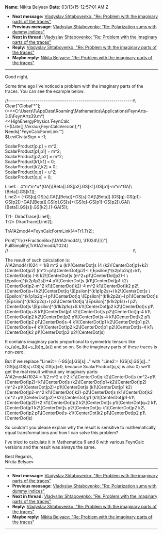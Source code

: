 **Name:** Nikita Belyaev
**Date:** 03/13/15-12:57:01 AM Z

  - **Next message:** [Vladyslav Shtabovenko: "Re: Problem with the
    imaginary parts of the traces"](0859.html)
  - **Previous message:** [Vladyslav Shtabovenko: "Re: Polarization sums
    with dummy indices"](0857.html)
  - **Next in thread:** [Vladyslav Shtabovenko: "Re: Problem with the
    imaginary parts of the traces"](0859.html)
  - **Reply:** [Vladyslav Shtabovenko: "Re: Problem with the imaginary
    parts of the traces"](0859.html)
  - **Maybe reply:** [Nikita Belyaev: "Re: Problem with the imaginary
    parts of the traces"](0860.html)

-----

Good night,  

Some time ago I've noticed a problem with the imaginary parts of the
traces. You can see the example below:  

//----------------------------------------------------------------\\\\  
Clear["Global\`\*"];  
(\*\<\<C:\\Users\\1\\AppData\\Roaming\\Mathematica\\Applications\\FeynArts-3.9\\FeynArts39.m\*)  
\<\<HighEnergyPhysics\`FeynCalc\`  
(\*{Date[],$Version,$FeynCalcVersion};\*)  
Needs["FeynCalcFormLink\`"]  
$LeviCivitaSign = -1;  

ScalarProduct[p,p] = m^2;  
ScalarProduct[p1,p1] = m^2;  
ScalarProduct[p2,p2] = m^2;  
ScalarProduct[k1,k1] = 0;  
ScalarProduct[k2,k2] = 0;  
ScalarProduct[q,q] = u^2;  
ScalarProduct[q,s] = 0;  

Line1:=
4\*m\*m\*u\*(GA[\\[Beta]].GS[p2].GS[k1].GS[p1]-m\*m\*GA[\\[Beta]].GS[k1]);  
Line2:=
(-GS[q].GS[s].GA[\\[Beta]]+GS[s].GA[\\[Beta]].(GS[q]-GS[p1]-GS[p2])+GA[\\[Beta]].GS[q].GS[s]+(GS[q]-GS[p1]-GS[p2]).GA[\\[Beta]].GS[s]).GS[k2].(1-GA[5]);  

Tr1= DiracTrace[Line1];  
Tr2= DiracTrace[Line2];  

TrA1A2mod4=FeynCalcFormLink[4\*Tr1.Tr2];  

Print["\\\!\\(\\\*FractionBox[\\(A1A2mod4\\),
\\(1024\\)]\\)"]  
FullSimplify[TrA1A2mod4/1024]  
//----------------------------------------------------------------\\\\  

The result of such calculation is:  
A1A2mod4/1024 = 1/8 m^2 u (k1\\[CenterDot]s (4
(k2\\[CenterDot]p1+k2\\[CenterDot]p2)
(m^2+p1\\[CenterDot]p2)-I
\\[Epsilon]^(k2p1p2q))+k1\\[CenterDot]q (-8
k2\\[CenterDot]s (m^2+p1\\[CenterDot]p2)-I
\\[Epsilon]^(k2p1p2s))+4 p1\\[CenterDot]s
(k1\\[CenterDot]p1 k2\\[CenterDot]p2-m^2
k1\\[CenterDot]k2)-4 m^2 k1\\[CenterDot]k2
p2\\[CenterDot]s+I k2\\[CenterDot]q
\\[Epsilon]^(k1p1p2s)+I k2\\[CenterDot]s
\\[Epsilon]^(k1p1p2q)-I p1\\[CenterDot]q
\\[Epsilon]^(k1k2p2s)-I p1\\[CenterDot]s
\\[Epsilon]^(k1k2p2q)+I p2\\[CenterDot]q
\\[Epsilon]^(k1k2p1s)+I p2\\[CenterDot]s
\\[Epsilon]^(k1k2p1q)+8 k1\\[CenterDot]p2
k2\\[CenterDot]s p1\\[CenterDot]q+8
k1\\[CenterDot]p1 k2\\[CenterDot]s
p2\\[CenterDot]q-4 k1\\[CenterDot]p2
k2\\[CenterDot]p2 p1\\[CenterDot]s-4
k1\\[CenterDot]k2 p1\\[CenterDot]p2
p1\\[CenterDot]s-4 k1\\[CenterDot]p1
k2\\[CenterDot]p1 p2\\[CenterDot]s+4
k1\\[CenterDot]p2 k2\\[CenterDot]p1
p2\\[CenterDot]s-4 k1\\[CenterDot]k2
p1\\[CenterDot]p2 p2\\[CenterDot]s)  

It contains imaginary parts proportional to symmetric tensors like
(s\_{a}q\_{b}+s\_{b}q\_{a}) and so on. So the imaginary parts of these
traces is non-zero.  

But if we replace "Line2:= (-GS[q].GS[s]..." with
"Line2:= (GS[s].GS[q]..."
(GS[q].GS[s]+GS[s].GS[q]=0, because
ScalarProduct[q,s] is also 0) we'll get the real result without
any imaginary parts:  
A1A2mod4/1024 = 1/2 m^2 u (-2 k1\\[CenterDot]q
k2\\[CenterDot]s
(m^2+p1\\[CenterDot]p2)+k1\\[CenterDot]s
(k2\\[CenterDot]p1+k2\\[CenterDot]p2)
(m^2+p1\\[CenterDot]p2)+p1\\[CenterDot]s
(k1\\[CenterDot]p1 k2\\[CenterDot]p2-m^2
k1\\[CenterDot]k2)-p2\\[CenterDot]s
(k1\\[CenterDot]k2
(m^2+p1\\[CenterDot]p2)+k2\\[CenterDot]p1
(k1\\[CenterDot]p1-k1\\[CenterDot]p2))+2
k1\\[CenterDot]p2 k2\\[CenterDot]s
p1\\[CenterDot]q+2 k1\\[CenterDot]p1
k2\\[CenterDot]s
p2\\[CenterDot]q-k1\\[CenterDot]p2
k2\\[CenterDot]p2
p1\\[CenterDot]s-k1\\[CenterDot]k2
p1\\[CenterDot]p2 p1\\[CenterDot]s)  

So couldn't you please explain why the result is sensitive to
mathematically equal transformations and how I can solve this problem?  

I've tried to calculate it in Mathematica 6 and 8 with various FeynCalc
versions and the result was always the same.  

Best Regards,  
Nikita Belyaev  

-----

  - **Next message:** [Vladyslav Shtabovenko: "Re: Problem with the
    imaginary parts of the traces"](0859.html)
  - **Previous message:** [Vladyslav Shtabovenko: "Re: Polarization sums
    with dummy indices"](0857.html)
  - **Next in thread:** [Vladyslav Shtabovenko: "Re: Problem with the
    imaginary parts of the traces"](0859.html)
  - **Reply:** [Vladyslav Shtabovenko: "Re: Problem with the imaginary
    parts of the traces"](0859.html)
  - **Maybe reply:** [Nikita Belyaev: "Re: Problem with the imaginary
    parts of the traces"](0860.html)

-----


